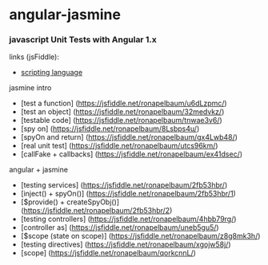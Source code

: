 # angular-jasmine
### javascript Unit Tests with Angular 1.x

links (jsFiddle):

- [scripting language](https://jsfiddle.net/ronapelbaum/d8s1not8/)

jasmine intro
- [test a function] (https://jsfiddle.net/ronapelbaum/u6dLzpmc/)
- [test an object] (https://jsfiddle.net/ronapelbaum/32medvkz/)
- [testable code] (https://jsfiddle.net/ronapelbaum/tnwae3v6/)
- [spy on] (https://jsfiddle.net/ronapelbaum/8Lsbps4u/)
 - [spyOn and return] (https://jsfiddle.net/ronapelbaum/gx4Lwb48/)
 - [real unit test] (https://jsfiddle.net/ronapelbaum/utcs96km/)
- [callFake + callbacks] (https://jsfiddle.net/ronapelbaum/ex41dsec/)

angular + jasmine
- [testing services] (https://jsfiddle.net/ronapelbaum/2fb53hbr/)
 - [inject() + spyOn()] (https://jsfiddle.net/ronapelbaum/2fb53hbr/1)
 - [$provide() + createSpyObj()] (https://jsfiddle.net/ronapelbaum/2fb53hbr/2)
- [testing controllers] (https://jsfiddle.net/ronapelbaum/4hbb79rg/)
 - [controller as] (https://jsfiddle.net/ronapelbaum/uneb5gu5/)
 - [$scope (state on scope)] (https://jsfiddle.net/ronapelbaum/z8g8mk3h/)
- [testing directives] (https://jsfiddle.net/ronapelbaum/xgojw58j/)
 - [scope] (https://jsfiddle.net/ronapelbaum/qorkcnnL/)
